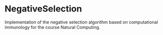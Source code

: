 # NegativeSelection
Implementation of the negative selection algorithm based on computational immunology for the course Natural Computing.
